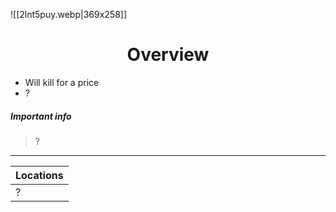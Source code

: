 ![[2lnt5puy.webp|369x258]]
# <center>Overview</center>
- Will kill for a price 
- ?

##### Important info 
> ?


---

| Locations |
| --------- |
| ?         |
